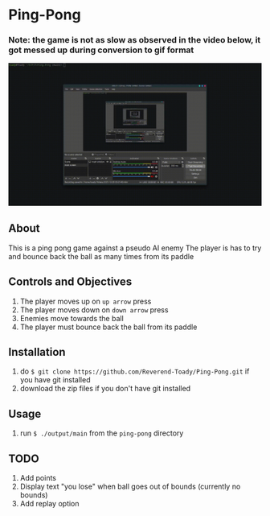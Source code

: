 # Ping-Pong

### Note: the game is not as slow as observed in the video below, it got messed up during conversion to gif format

![Watch the video](assets/ping-pong.gif)

## About

This is a ping pong game against a pseudo AI enemy 
The player is has to try and bounce back the ball as many times from its paddle

## Controls and Objectives

1. The player moves up on `up arrow` press
2. The player moves down on `down arrow` press
2. Enemies move towards the ball
3. The player must bounce back the ball from its paddle

## Installation

1. do `$ git clone https://github.com/Reverend-Toady/Ping-Pong.git` if you have git installed
2. download the zip files if you don't have git installed

## Usage

1. run `$ ./output/main` from the `ping-pong` directory

## TODO

1. Add points
2. Display text "you lose" when ball goes out of bounds (currently no bounds)
3. Add replay option
